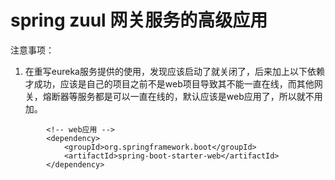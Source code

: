 # spring zuul 网关服务的高级应用

注意事项：

1.  在重写eureka服务提供的使用，发现应该启动了就关闭了，后来加上以下依赖才成功，应该是自己的项目之前不是web项目导致其不能一直在线，而其他网关，熔断器等服务都是可以一直在线的，默认应该是web应用了，所以就不用加。

```
        <!-- web应用 -->
        <dependency>
            <groupId>org.springframework.boot</groupId>
            <artifactId>spring-boot-starter-web</artifactId>
        </dependency>
```
